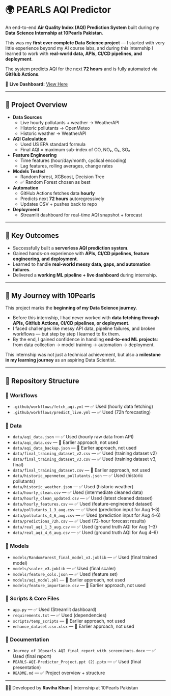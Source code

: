 # 🌍 PEARLS AQI Predictor  

An end-to-end **Air Quality Index (AQI) Prediction System** built during my **Data Science Internship at 10Pearls Pakistan**.  

This was my **first ever complete Data Science project** — I started with very little experience beyond my AI course labs, and during this internship I learned to work with **real-world data, APIs, CI/CD pipelines, and deployment**.  

The system predicts AQI for the next **72 hours** and is fully automated via **GitHub Actions**.  

🔗 **Live Dashboard:** [View Here](https://pearls-aqi-predictor-afvljwkedamvjej2rtec4c.streamlit.app/)

---

## 📌 Project Overview
- **Data Sources**
  - Live hourly pollutants + weather → WeatherAPI  
  - Historic pollutants → OpenMeteo  
  - Historic weather → WeatherAPI  
- **AQI Calculation**
  - Used US EPA standard formula  
  - Final AQI = maximum sub-index of CO, NO₂, O₃, SO₂  
- **Feature Engineering**
  - Time features (hour/day/month, cyclical encoding)  
  - Lag features, rolling averages, change rates  
- **Models Tested**
  - Random Forest, XGBoost, Decision Tree  
  - ✅ Random Forest chosen as best  
- **Automation**
  - GitHub Actions fetches data **hourly**  
  - Predicts next **72 hours** autoregressively  
  - Updates CSV + pushes back to repo  
- **Deployment**
  - Streamlit dashboard for real-time AQI snapshot + forecast  

---

## 🎯 Key Outcomes
- Successfully built a **serverless AQI prediction system**.  
- Gained hands-on experience with **APIs, CI/CD pipelines, feature engineering, and deployment**.  
- Learned to handle **real-world messy data, gaps, and automation failures**.  
- Delivered a **working ML pipeline + live dashboard** during internship.  

---

## 🌟 My Journey with 10Pearls  
This project marks the **beginning of my Data Science journey**.  

- Before this internship, I had never worked with **data fetching through APIs, GitHub Actions, CI/CD pipelines, or deployment**.  
- I faced challenges like messy API data, pipeline failures, and broken workflows — but step by step I learned to fix them.  
- By the end, I gained confidence in handling **end-to-end ML projects**: from data collection → model training → automation → deployment.  

This internship was not just a technical achievement, but also a **milestone in my learning journey** as an aspiring Data Scientist.  

---

## 📂 Repository Structure  

### 🔹 Workflows
- `.github/workflows/fetch_aqi.yml` — ✅ Used (hourly data fetching)  
- `.github/workflows/predict_live.yml` — ✅ Used (72h forecasting)  

### 🔹 Data
- `data/aqi_data.json` — ✅ Used (hourly raw data from API)  
- `data/aqi_data.csv` — 🚨 Earlier approach, not used  
- `data/aqi_data_backup.json` — 🚨 Earlier approach, not used  
- `data/final_training_dataset_v2.csv` — ✅ Used (training dataset v2)  
- `data/final_training_dataset_v3.csv` — ✅ Used (training dataset v3, final)  
- `data/final_training_dataset.csv` — 🚨 Earlier approach, not used  
- `data/historic_openmeteo_pollutants.json` — ✅ Used (historic pollutants)  
- `data/historic_weather.json` — ✅ Used (historic weather)  
- `data/hourly_clean.csv` — ✅ Used (intermediate cleaned data)  
- `data/hourly_clean_updated.csv` — ✅ Used (latest cleaned dataset)  
- `data/hourly_features.csv` — ✅ Used (feature-engineered dataset)  
- `data/pollutants_1_3_aug.csv` — ✅ Used (prediction input for Aug 1–3)  
- `data/pollutants_4_6_aug.csv` — ✅ Used (prediction input for Aug 4–6)  
- `data/predictions_72h.csv` — ✅ Used (72-hour forecast results)  
- `data/real_aqi_1_3_aug.csv` — ✅ Used (ground truth AQI for Aug 1–3)  
- `data/real_aqi_4_6_aug.csv` — ✅ Used (ground truth AQI for Aug 4–6)  

### 🔹 Models
- `models/RandomForest_final_model_v3.joblib` — ✅ Used (final trained model)  
- `models/scaler_v3.joblib` — ✅ Used (final scaler)  
- `models/feature_cols.json` — ✅ Used (feature set)  
- `models/aqi_model.pkl` — 🚨 Earlier approach, not used  
- `models/feature_importance.csv` — 🚨 Earlier approach, not used  

### 🔹 Scripts & Core Files
- `app.py` — ✅ Used (Streamlit dashboard)  
- `requirements.txt` — ✅ Used (dependencies)  
- `scripts/temp_scripts` — 🚨 Earlier approach, not used  
- `enhance_dataset.csv.xlsx` — 🚨 Earlier approach, not used  

### 🔹 Documentation
- `Journey_of_10pearls_AQI_final_report_with_screenshots.docx` — ✅ Used (final report)  
- `PEARLS-AQI-Predictor_Project.ppt (2).pptx` — ✅ Used (final presentation)  
- `README.md` — ✅ Project overview + structure  

---

👩‍💻 Developed by **Raviha Khan** | Internship at 10Pearls Pakistan

